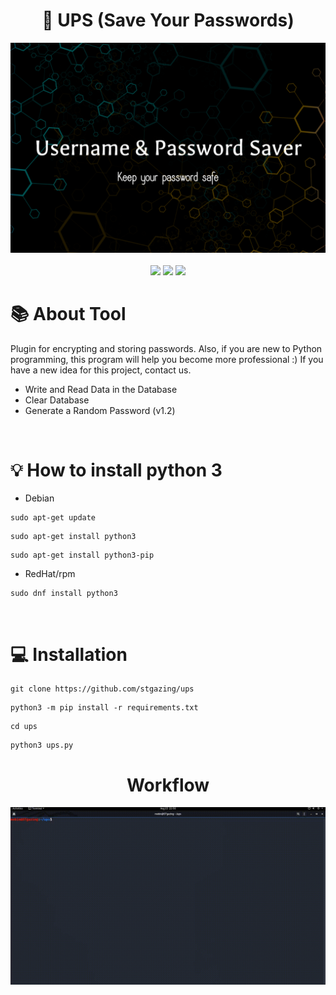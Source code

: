 <div align="center">
  <h1>🔐 UPS (Save Your Passwords)</h1>
  <img src="https://raw.githubusercontent.com/STgazing/ups/main/main.png">
  <br><br>
  <img src="https://img.shields.io/badge/version-1.2-yellow?style=for-the-badge">
  <img src="https://img.shields.io/github/languages/count/stgazing/ups?logo=python&style=for-the-badge">
  <img src="https://img.shields.io/github/last-commit/STgazing/ups?style=for-the-badge">
  </div>

# 📚 About Tool
Plugin for encrypting and storing passwords. Also, if you are new to Python programming, this program will help you become more professional :)
If you have a new idea for this project, contact us.
* Write and Read Data in the Database
* Clear Database
* Generate a Random Password (v1.2) 

<br>

# 💡 How to install python 3
* Debian
```
sudo apt-get update
```
```
sudo apt-get install python3
```
```
sudo apt-get install python3-pip
```
* RedHat/rpm
```
sudo dnf install python3
```

<br>

# 💻 Installation
```
git clone https://github.com/stgazing/ups
```
```
python3 -m pip install -r requirements.txt
```
```
cd ups
```
```
python3 ups.py
```

<h1 align="center">Workflow</h1>
<img src="https://raw.githubusercontent.com/STgazing/ups/main/Workflow.gif">
